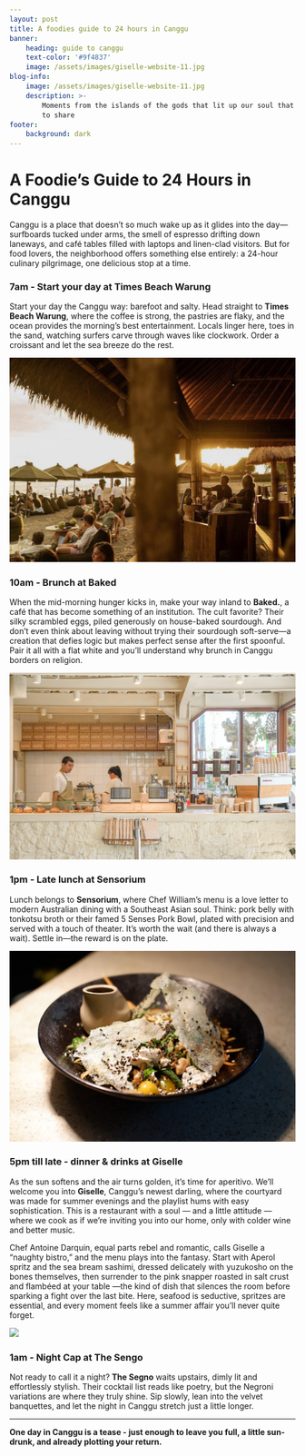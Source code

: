 ```yaml
---
layout: post
title: A foodies guide to 24 hours in Canggu
banner:
    heading: guide to canggu
    text-color: '#9f4837'
    image: /assets/images/giselle-website-11.jpg
blog-info:
    image: /assets/images/giselle-website-11.jpg
    description: >-
        Moments from the islands of the gods that lit up our soul that we want
        to share
footer:
    background: dark
---
```

# A Foodie’s Guide to 24 Hours in Canggu

Canggu is a place that doesn’t so much wake up as it glides into the day—surfboards tucked under arms, the smell of espresso drifting down laneways, and café tables filled with laptops and linen-clad visitors. But for food lovers, the neighborhood offers something else entirely: a 24-hour culinary pilgrimage, one delicious stop at a time.

### 7am - Start your day at Times Beach Warung

Start your day the Canggu way: barefoot and salty. Head straight to **Times Beach Warung**, where the coffee is strong, the pastries are flaky, and the ocean provides the morning’s best entertainment. Locals linger here, toes in the sand, watching surfers carve through waves like clockwork. Order a croissant and let the sea breeze do the rest.

![](/uploads/image.png)

### 10am - Brunch at Baked

When the mid-morning hunger kicks in, make your way inland to **Baked.**, a café that has become something of an institution. The cult favorite? Their silky scrambled eggs, piled generously on house-baked sourdough. And don’t even think about leaving without trying their sourdough soft-serve—a creation that defies logic but makes perfect sense after the first spoonful. Pair it all with a flat white and you’ll understand why brunch in Canggu borders on religion.

![](/uploads/screenshot-2025-09-14-at-4-35-57-pm.png)

### 1pm - Late lunch at Sensorium

Lunch belongs to **Sensorium**, where Chef William’s menu is a love letter to modern Australian dining with a Southeast Asian soul. Think: pork belly with tonkotsu broth or their famed 5 Senses Pork Bowl, plated with precision and served with a touch of theater. It’s worth the wait (and there is always a wait). Settle in—the reward is on the plate.

![](/uploads/image-1.png)

### 5pm till late - dinner & drinks at Giselle

As the sun softens and the air turns golden, it’s time for aperitivo. We’ll welcome you into **Giselle**, Canggu’s newest darling, where the courtyard was made for summer evenings and the playlist hums with easy sophistication. This is a restaurant with a soul — and a little attitude — where we cook as if we’re inviting you into our home, only with colder wine and better music.

Chef Antoine Darquin, equal parts rebel and romantic, calls Giselle a “naughty bistro,” and the menu plays into the fantasy. Start with Aperol spritz and the sea bream sashimi, dressed delicately with yuzukosho on the bones themselves, then surrender to the pink snapper roasted in salt crust and flambéed at your table —the kind of dish that silences the room before sparking a fight over the last bite. Here, seafood is seductive, spritzes are essential, and every moment feels like a summer affair you’ll never quite forget.

![](/assets/images/Screenshot-1.png)

### 1am - Night Cap at The Sengo

Not ready to call it a night? **The Segno** waits upstairs, dimly lit and effortlessly stylish. Their cocktail list reads like poetry, but the Negroni variations are where they truly shine. Sip slowly, lean into the velvet banquettes, and let the night in Canggu stretch just a little longer.

---

**One day in Canggu is a tease - just enough to leave you full, a little sun-drunk, and already plotting your return.**